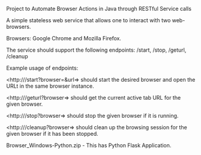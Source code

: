 Project to Automate Browser Actions in Java through RESTful Service calls

A simple stateless web service that allows one to interact with two web-browsers. 

Browsers: Google Chrome and Mozilla Firefox. 

The service should support the following endpoints: /start, /stop, /geturl, /cleanup

Example usage of endpoints:

<http://<server>/start?browser=<browser>&url=<url>> should start the desired browser and open the URLt in the same browser instance.

<http://<server>/geturl?browser=<browser>> should get the current active tab URL for the given browser.

<http://<server>/stop?browser=<browser>> should stop the given browser if it is running.

<http://<server>/cleanup?browser=<browser>> should clean up the browsing session for the given browser if it has been stopped.

Browser_Windows-Python.zip - This has Python Flask Application. 

